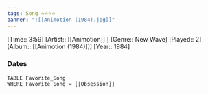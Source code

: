 ```yaml
---
tags: Song ⭐⭐⭐⭐ 
banner: "![[Animotion (1984).jpg]]"
---
```

[Time:: 3:59]
[Artist:: [[Animotion]] ]
[Genre:: New Wave]
[Played:: 2]
[Album:: [[Animotion (1984)]]]
[Year:: 1984]
### Dates
````dataview
TABLE Favorite_Song
WHERE Favorite_Song = [[Obsession]]
````